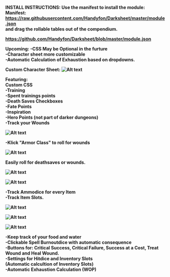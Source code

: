 <b>INSTALL INSTRUCTIONS:
Use the manifest to install the module:<br/>
Manifest: https://raw.githubusercontent.com/Handyfon/Darksheet/master/module.json<br/>
and drag the rollable tables out of the compendium.<br/><b>

 https://github.com/Handyfon/Darksheet/blob/master/module.json<br/>
 
 Upcoming:
 -CSS May be Optional in the furture<br/>
 -Character sheet more customizable<br/>
 -Automatic Calculation of Exhaustion based on dropdowns.<br/>
 
Custom Character Sheet:
![Alt text](https://i.imgur.com/yMiq1Uf.png?raw=true "Custom Character Sheet")

Featuring:<br/>
Custom CSS<br/>
-Training<br/>
-Spent trainings points<br/>
-Death Saves Checkboxes<br/>
-Fate Points<br/>
-Inspiration<br/>
-Hero Points (not part of darker dungeons)<br/>
-Track your Wounds

![Alt text](https://i.imgur.com/I3AS1dg.png?raw=true "Custom Item Sheet and Inventory")

-Klick "Armor Class" to roll for wounds<br/>

![Alt text](https://i.imgur.com/o3ZgapV.png?raw=true "Custom Item Sheet and Inventory")

Easily roll for deathsaves or wounds.

![Alt text](https://i.imgur.com/6nPyHsZ.png?raw=true "Custom Item Sheet and Inventory")

![Alt text](https://i.imgur.com/cRIv5oP.png?raw=true "Custom Item Sheet and Inventory")

-Track Ammodice for every Item<br/>
-Track Item Slots.

![Alt text](https://i.imgur.com/7n26SLq.png?raw=true "Item Slots")

![Alt text](https://i.imgur.com/HB4CPIu.png?raw=true "Including Customizable Rollable Tables")

![Alt text](https://i.imgur.com/yNFCVMQ.png?raw=true "Track Resources")

-Keep track of your food and water<br/>
-Clickable Spell Burnoutdice with automatic consequence<br/>
-Buttons for: Critical Success, Critical Failure, Success at a Cost, Treat Wound and Heal Wound.<br/>
-Settings for Hitdice and Inventory Slots<br/>(Automatic calcultion of Inventory Slots)<br/>
-Automatic Exhaustion Calculation (WOP)<br/>

